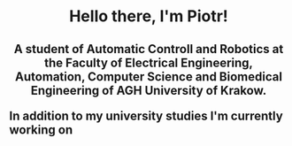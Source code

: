 <h1 align="center">  Hello there, I'm Piotr!
<h2 align="center"> A student of Automatic Controll and Robotics at the Faculty of Electrical Engineering, Automation, Computer Science and Biomedical Engineering of AGH University of Krakow.

<p align="left">
  In addition to my university studies I'm currently working on 
</p>
  
  <!--
**Koun7z/Koun7z** is a ✨ _special_ ✨ repository because its `README.md` (this file) appears on your GitHub profile.

Here are some ideas to get you started:

- 🔭 I’m currently working on ...
- 🌱 I’m currently learning ...
- 👯 I’m looking to collaborate on ...
- 🤔 I’m looking for help with ...
- 💬 Ask me about ...
- 📫 How to reach me: ...
- 😄 Pronouns: ...
- ⚡ Fun fact: ...
-->
